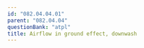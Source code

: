```yaml
---
id: "082.04.04.01"
parent: "082.04.04"
questionBank: "atpl"
title: Airflow in ground effect, downwash
---
```

